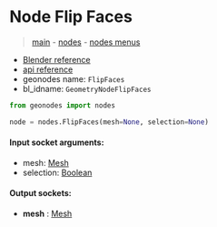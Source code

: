 # Node Flip Faces

> [main](../structure.md) - [nodes](nodes.md) - [nodes menus](nodes_menus.md)

- [Blender reference](https://docs.blender.org/manual/en/latest/modeling/geometry_nodes/mesh/flip_faces.html)
- [api reference](https://docs.blender.org/api/current/bpy.types.GeometryNodeFlipFaces.html)
- geonodes name: `FlipFaces`
- bl_idname: `GeometryNodeFlipFaces`

```python
from geonodes import nodes

node = nodes.FlipFaces(mesh=None, selection=None)
```

#### Input socket arguments:

- mesh: [Mesh](Mesh.md)
- selection: [Boolean](Boolean.md)

#### Output sockets:

- **mesh** : [Mesh](Mesh.md)

